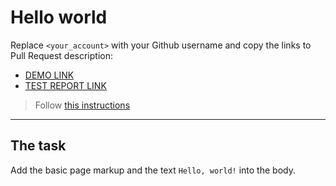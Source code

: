 # Hello world

Replace `<your_account>` with your Github username and copy the links to Pull Request description:

- [DEMO LINK](https://Artem66.github.io/layout_hello-world/)
- [TEST REPORT LINK](https://Artem66.github.io/layout_hello-world/report/html_report/)

> Follow [this instructions](https://mate-academy.github.io/layout_task-guideline/#how-to-solve-the-layout-tasks-on-github)

---

## The task

Add the basic page markup and the text `Hello, world!` into the body.
